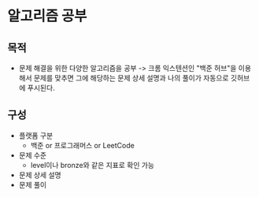 # 알고리즘 공부

## 목적

- 문제 해결을 위한 다양한 알고리즘을 공부
  -> 크롬 익스텐션인 "백준 허브"을 이용해서 문제를 맞추면 그에 해당하는 문제 상세 설명과 나의 풀이가 자동으로 깃허브에 푸시된다.

## 구성

- 플랫폼 구분
  - 백준 or 프로그래머스 or LeetCode
- 문제 수준
  - level이나 bronze와 같은 지표로 확인 가능
- 문제 상세 설명
- 문제 풀이
